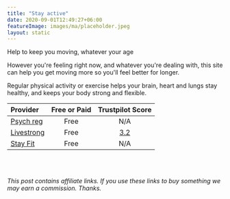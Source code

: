 ```yaml
---
title: "Stay active"
date: 2020-09-01T12:49:27+06:00
featureImage: images/ma/placeholder.jpeg
layout: static
---
```


Help to keep you moving, whatever your age

However you're feeling right now, and whatever you're dealing with, this site can help you get moving more so you'll feel better for longer.

Regular physical activity or exercise helps your brain, heart and lungs stay healthy, and keeps your body strong and flexible.

| Provider      | Free or Paid  |  Trustpilot Score  |
| :-----------          | :--------------:      |  :--------------:         |
| [Psych reg](https://www.psychreg.org/staying-fit-and-healthy-at-home/) | Free | N/A
| [Livestrong](https://www.livestrong.com/article/97879-stay-fit-/) | Free | [3.2](https://uk.trustpilot.com/review/www.livestrong.com) | 
| [Stay Fit](https://www.stay.fit/blog/2021/9/16/13-ways-to-stay-fit-and-heatlhy) | Free | N/A
  

<br/><br/>

*This post contains affiliate links. If you use these links to buy something we may
earn a commission. Thanks.*






